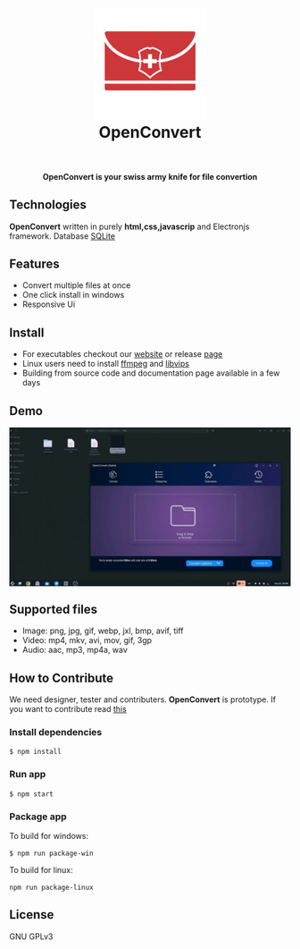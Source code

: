 <h1 align="center">
  <br>
  <a href="https://github.com/openconvert"><img src="./icons/logo.png" width="200"></a>
  <br>
  OpenConvert
  <br>
  <br>
</h1>

<h4 align="center">OpenConvert is your swiss army knife for file convertion</h4>

## Technologies
**OpenConvert** written in purely **html,css,javascrip** and Electronjs framework. Database [SQLite](https://sqlite.org)
## Features
- Convert multiple files at once
- One click install in windows
- Responsive Ui
## Install
- For executables checkout our [website](https://openconvert.github.io/website) or release [page](https://github.com/openconvert/openconvert-desktop/releases)
- Linux users need to install [ffmpeg](https://ffmpeg.org) and [libvips](https://libvips.org)
- Building from source code and documentation page available in a few days
## Demo

<p align="center">
  <img src="./icons/demo.gif"align="center">
</p>

## Supported files
- Image: png, jpg, gif, webp, jxl, bmp, avif, tiff
- Video: mp4, mkv, avi, mov, gif, 3gp
- Audio: aac, mp3, mp4a, wav
## How to Contribute
We need designer, tester and contributers. **OpenConvert** is prototype. If you want to contribute read [this](./CONTRIBUTING.md)
### Install dependencies

```
$ npm install
```

### Run app

```
$ npm start
```

### Package app

To build for windows:

```
$ npm run package-win
```
To build for linux:
```
npm run package-linux
```



## License

GNU GPLv3
